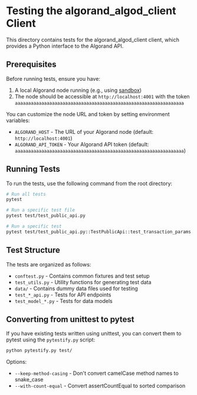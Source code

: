 # Testing the algorand_algod_client Client

This directory contains tests for the algorand_algod_client client, which provides a Python interface to the Algorand API.

## Prerequisites

Before running tests, ensure you have:

1. A local Algorand node running (e.g., using [sandbox](https://github.com/algorand/sandbox))
2. The node should be accessible at `http://localhost:4001` with the token `aaaaaaaaaaaaaaaaaaaaaaaaaaaaaaaaaaaaaaaaaaaaaaaaaaaaaaaaaaaaaaaa`

You can customize the node URL and token by setting environment variables:
- `ALGORAND_HOST` - The URL of your Algorand node (default: `http://localhost:4001`)
- `ALGORAND_API_TOKEN` - Your Algorand API token (default: `aaaaaaaaaaaaaaaaaaaaaaaaaaaaaaaaaaaaaaaaaaaaaaaaaaaaaaaaaaaaaaaa`)

## Running Tests

To run the tests, use the following command from the root directory:

```bash
# Run all tests
pytest

# Run a specific test file
pytest test/test_public_api.py

# Run a specific test
pytest test/test_public_api.py::TestPublicApi::test_transaction_params
```

## Test Structure

The tests are organized as follows:

- `conftest.py` - Contains common fixtures and test setup
- `test_utils.py` - Utility functions for generating test data
- `data/` - Contains dummy data files used for testing
- `test_*_api.py` - Tests for API endpoints
- `test_model_*.py` - Tests for data models

## Converting from unittest to pytest

If you have existing tests written using unittest, you can convert them to pytest using the `pytestify.py` script:

```bash
python pytestify.py test/
```

Options:
- `--keep-method-casing` - Don't convert camelCase method names to snake_case
- `--with-count-equal` - Convert assertCountEqual to sorted comparison 
